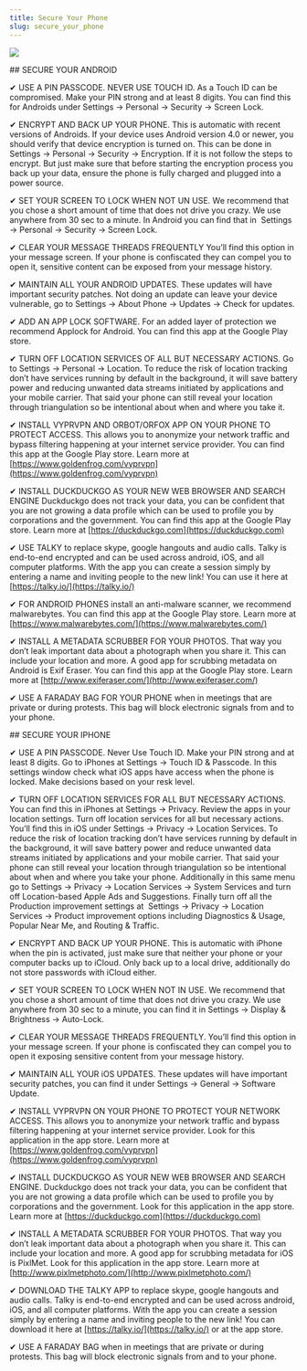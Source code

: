 ```yaml
---
title: Secure Your Phone
slug: secure_your_phone
---
```


![](/images/coverchap_3.jpg)


<div class="SECPHONE_H2" markdown="1">## SECURE YOUR ANDROID</div>





<span class="highlight_color">✔ USE A PIN PASSCODE. NEVER USE TOUCH ID.</span> As a Touch ID can be compromised. Make your PIN strong and at least 8 digits. You can find this for Androids under Settings → Personal → Security → Screen Lock.

<span class="highlight_color">✔ ENCRYPT AND BACK UP YOUR PHONE.</span> This is automatic with recent versions of Androids. If your device uses Android version 4.0 or newer, you should verify that device encryption is turned on. This can be done in Settings → Personal → Security → Encryption. If it is not follow the steps to encrypt. But just make sure that before starting the encryption process you back up your data, ensure the phone is fully charged and plugged into a power source. 

<span class="highlight_color">✔ SET YOUR SCREEN TO LOCK WHEN NOT UN USE.</span> We recommend that you chose a short amount of time that does not drive you crazy. We use anywhere from 30 sec to a minute. In Android you can find that in  Settings → Personal → Security → Screen Lock. 

<span class="highlight_color">✔ CLEAR YOUR MESSAGE THREADS FREQUENTLY</span> You’ll find this option in your message screen. If your phone is confiscated they can compel you to open it, sensitive content can be exposed from your message history.



<span class="highlight_color">✔ MAINTAIN ALL YOUR ANDROID UPDATES.</span> These updates will have important security patches. Not doing an update can leave your device vulnerable, go to Settings → About Phone → Updates → Check for updates. 

<span class="highlight_color">✔ ADD AN APP LOCK SOFTWARE.</span> For an added layer of protection we recommend Applock for Android. You can find this app at the Google Play store.

<span class="highlight_color">✔ TURN OFF LOCATION SERVICES OF ALL BUT NECESSARY ACTIONS.</span> Go to Settings → Personal → Location. To reduce the risk of location tracking don’t have services running by default in the background, it will save battery power and reducing unwanted data streams initiated by applications and your mobile carrier. That said your phone can still reveal your location through triangulation so be intentional about when and where you take it. 

<span class="highlight_color">✔ INSTALL VYPRVPN AND ORBOT/ORFOX APP ON YOUR PHONE TO PROTECT ACCESS.</span> This allows you to anonymize your network traffic and bypass filtering happening at your internet service provider. You can find this app at the Google Play store. Learn more at [https://www.goldenfrog.com/vyprvpn](https://www.goldenfrog.com/vyprvpn)



<span class="highlight_color">✔ INSTALL DUCKDUCKGO AS YOUR NEW WEB BROWSER AND SEARCH ENGINE</span>  Duckduckgo does not track your data, you can be confident that you are not growing a data profile which can be used to profile you by corporations and the government. You can find this app at the Google Play store. Learn more at [https://duckduckgo.com](https://duckduckgo.com)

<span class="highlight_color">✔ USE TALKY</span> to replace skype, google hangouts and audio calls. Talky is end-to-end encrypted and can be used across android, iOS, and all computer platforms. With the app you can create a session simply by entering a name and inviting people to the new link! You can use it here at [https://talky.io/](https://talky.io/)

<span class="highlight_color">✔ FOR ANDROID PHONES</span> install an anti-malware scanner, we recommend malwarebytes. You can find this app at the Google Play store. Learn more at [https://www.malwarebytes.com/](https://www.malwarebytes.com/)

<span class="highlight_color">✔ INSTALL A METADATA SCRUBBER FOR YOUR PHOTOS.</span> That way you don’t leak important data about a photograph when you share it. This can include your location and more. A good app for scrubbing metadata on Android is Exif Eraser. You can find this app at the Google Play store. Learn more at [http://www.exiferaser.com/](http://www.exiferaser.com/)

<span class="highlight_color">✔ USE A FARADAY BAG FOR YOUR PHONE</span> when in meetings that are private or during protests. This bag will block electronic signals from and to your phone.

<div class="SECPHONE_H2" markdown="1">## SECURE YOUR IPHONE</div>





<span class="highlight_color">✔ USE A PIN PASSCODE.</span> Never Use Touch ID. Make your PIN strong and at least 8 digits. Go to iPhones at Settings → Touch ID &amp; Passcode. In this settings window check what iOS apps have access when the phone is locked. Make decisions based on your resk level.

<span class="highlight_color">✔ TURN OFF LOCATION SERVICES FOR ALL BUT NECESSARY ACTIONS.</span> You can find this in iPhones at Settings → Privacy. Review the apps in your location settings. Turn off location services for all but necessary actions. You’ll find this in iOS under Settings → Privacy → Location Services. To reduce the risk of location tracking don’t have services running by default in the background, it will save battery power and reduce unwanted data streams initiated by applications and your mobile carrier. That said your phone can still reveal your location through triangulation so be intentional about when and where you take your phone. Additionally in this same menu go to Settings → Privacy → Location Services → System Services and turn off Location-based Apple Ads and Suggestions. Finally turn off all the Production improvement settings at  Settings → Privacy → Location Services → Product improvement options including Diagnostics &amp; Usage, Popular Near Me, and Routing &amp; Traffic.



<span class="highlight_color">✔ ENCRYPT AND BACK UP YOUR PHONE.</span> This is automatic with iPhone when the pin is activated, just make sure that neither your phone or your computer backs up to iCloud. Only back up to a local drive, additionally do not store passwords with iCloud either.

<span class="highlight_color">✔ SET YOUR SCREEN TO LOCK WHEN NOT IN USE.</span> We recommend that you chose a short amount of time that does not drive you crazy. We use anywhere from 30 sec to a minute, you can find it in Settings → Display &amp; Brightness → Auto-Lock.

<span class="highlight_color">✔ CLEAR YOUR MESSAGE THREADS FREQUENTLY.</span> You’ll find this option in your message screen. If your phone is confiscated they can compel you to open it exposing sensitive content from your message history.

<span class="highlight_color">✔ MAINTAIN ALL YOUR iOS UPDATES.</span> These updates will have important security patches, you can find it under Settings → General → Software Update.

<span class="highlight_color">✔ INSTALL VYPRVPN ON YOUR PHONE TO PROTECT YOUR NETWORK ACCESS.</span> This allows you to anonymize your network traffic and bypass filtering happening at your internet service provider. Look for this application in the app store. Learn more at [https://www.goldenfrog.com/vyprvpn](https://www.goldenfrog.com/vyprvpn)



<span class="highlight_color">✔ INSTALL DUCKDUCKGO AS YOUR NEW WEB BROWSER AND SEARCH ENGINE.</span> Duckduckgo does not track your data, you can be confident that you are not growing a data profile which can be used to profile you by corporations and the government. Look for this application in the app store. Learn more at [https://duckduckgo.com](https://duckduckgo.com)

<span class="highlight_color">✔ INSTALL A METADATA SCRUBBER FOR YOUR PHOTOS.</span> That way you don’t leak important data about a photograph when you share it. This can include your location and more. A good app for scrubbing metadata for iOS is PixlMet. Look for this application in the app store. Learn more at [http://www.pixlmetphoto.com/](http://www.pixlmetphoto.com/)

<span class="highlight_color">✔ DOWNLOAD THE TALKY APP</span> to replace skype, google hangouts and audio calls. Talky is end-to-end encrypted and can be used across android, iOS, and all computer platforms. With the app you can create a session simply by entering a name and inviting people to the new link! You can download it here at [https://talky.io/](https://talky.io/) or at the app store.

<span class="highlight_color">✔ USE A FARADAY BAG</span> when in meetings that are private or during protests. This bag will block electronic signals from and to your phone.
